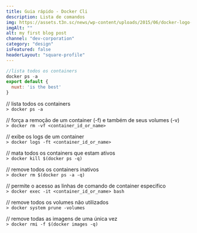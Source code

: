 ```yaml
---
title: Guia rápido - Docker Cli
description: Lista de comandos
img: https://assets.t3n.sc/news/wp-content/uploads/2015/06/docker-logo-2.jpg?auto=format&h=&ixlib=php-2.3.0&w=
imgAlt: ""
alt: my first blog post
channel: "dev-corporation"
category: "design"
isFeatured: false
headerLayout: "square-profile"
---
```


```javascript
//lista todos os containers
docker ps -a
export default {
  nuxt: 'is the best'
}
```

// lista todos os containers <br />
`> docker ps -a`

// força a remoção de um container (-f) e também de seus volumes (-v) <br />
`> docker rm -vf <container_id_or_name>`

// exibe os logs de um container <br />
`> docker logs -ft <container_id_or_name>`

// mata todos os containers que estam ativos <br />
`> docker kill $(docker ps -q)`

// remove todos os containers inativos <br />
`> docker rm $(docker ps -a -q)`

// permite o acesso as linhas de comando de container especifico <br />
`> docker exec -it <container_id_or_name> bash`

// remove todos os volumes não utilizados <br />
`> docker system prune -volumes`

// remove todas as imagens de uma única vez <br />
`> docker rmi -f $(docker images -q)`
